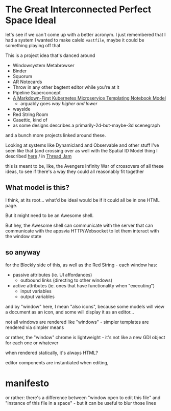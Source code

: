 # The Great Interconnected Perfect Space Ideal

let's see if we can't come up with a better acronym. I just remembered that I had a system I wanted to make caleld `vastfile`, maybe it could be something playing off that

This is a project idea that's danced around

- Windowsystem Metabrowser
- Binder
- Squorum
- AR Notecards
- Throw in any other bagtent editor while you're at it
- Pipeline Superconcept
- [A Markdown-First Kubernetes Microservice Templating Notebook Model](5cb3a1a6-4440-4680-b71c-4eb34b715856.md)
  - arguably goes *way higher and lower*
- wayside
- Red String Room
- Casettic, kind of
- as some designs describes a primarily-2d-but-maybe-3d scenegraph

and a bunch more projects linked around these.

Looking at systems like Dynamicland and Observable and other stuff I've seen like that (and crossing over as well with the Spatial ID Model thing I described [here](0580b9f0-528e-44a3-a31d-369ceb33aadf.md) / in [Thread Jam](2b83e400-6b77-44bc-9718-f6b94c74396e.md)

this is meant to be, like, the Avengers Infinity War of crossovers of all these ideas, to see if there's a way they could all reasonably fit together

## What model is this?

I think, at its root... what'd be ideal would be if it could all be in one HTML page.

But it might need to be an Awesome shell.

But hey, the Awesome shell can communicate with the server that can communicate with the appsvia HTTP/Websocket to let them interact with the window state

## so anyway

for the Blockly side of this, as well as the Red String - each window has:

- passive attributes (ie. UI affordances)
  - outbound links (directing to other windows)
- active attributes (ie. ones that have functionality when "executing")
  - input variables
  - output variables

and by "window" here, I mean "also icons", because some models will view a document as an icon, and some will display it as an editor...

not all windows are rendered like "windows" - simpler templates are rendered via simpler means

or rather, the "window" chrome is lightweight - it's not like a new GDI object for each one or whatever

when rendered statically, it's always HTML?

editor components are instantiated when editing,

# manifesto

or rather: there's a difference between "window open to edit this file" and "instance of this file in a space" - but it can be useful to blur those lines
